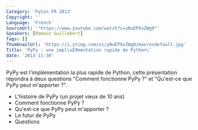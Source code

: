 ```yaml
---
Category: 'PyCon FR 2013'
Copyright: ''
Language: 'French'
SourceUrl: '"https://www.youtube.com/watch?v=yNuEPXvZWg0"'
Speakers: [Romain Guillebert]
Tags: []
ThumbnailUrl: 'https://i.ytimg.com/vi/yNuEPXvZWg0/maxresdefault.jpg'
Title: 'PyPy : une impl\xE9mentation rapide de Python\'
date: '2013-11-30'
---
```

PyPy est l'implémentation la plus rapide de Python, cette présentation répondra à deux questions "Comment fonctionne PyPy ?" et "Qu'est-ce que PyPy peut m'apporter ?".

- L'histoire de PyPy (un projet vieux de 10 ans)
- Comment fonctionne PyPy ?
- Qu'est-ce que PyPy peut m'apporter ?
- Le futur de PyPy
- Questions
